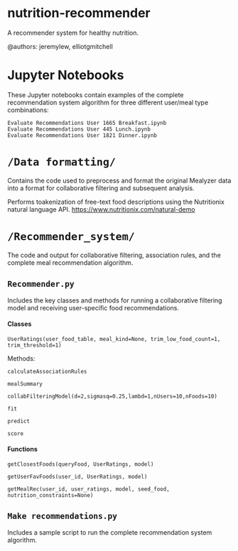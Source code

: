 # nutrition-recommender

A recommender system for healthy nutrition.

@authors: jeremylew, elliotgmitchell

# Jupyter Notebooks

These Jupyter notebooks contain examples of the complete recommendation system algorithm for three different user/meal type combinations:

    Evaluate Recommendations User 1665 Breakfast.ipynb
    Evaluate Recommendations User 445 Lunch.ipynb
    Evaluate Recommendations User 1821 Dinner.ipynb


# `/Data formatting/`
Contains the code used to preprocess and format the original Mealyzer data into a format for collaborative filtering and subsequent analysis.

Performs toakenization of free-text food descriptions using the Nutritionix natural language API.
https://www.nutritionix.com/natural-demo


# `/Recommender_system/`
The code and output for collaborative filtering, association rules, and the complete meal recommendation algorithm.

## `Recommender.py`
Includes the key classes and methods for running a collaborative filtering model and receiving user-specific food recommendations.

#### Classes

`UserRatings(user_food_table, meal_kind=None, trim_low_food_count=1, trim_threshold=1)`

Methods:

`calculateAssociationRules`

`mealSummary`

`collabFilteringModel(d=2,sigmasq=0.25,lambd=1,nUsers=10,nFoods=10)`

`fit`

`predict`

`score`

#### Functions

`getClosestFoods(queryFood, UserRatings, model)`

`getUserFavFoods(user_id, UserRatings, model)`

`getMealRec(user_id, user_ratings, model, seed_food, nutrition_constraints=None)`

## `Make recommendations.py`

Includes a sample script to run the complete recommendation system algorithm.
